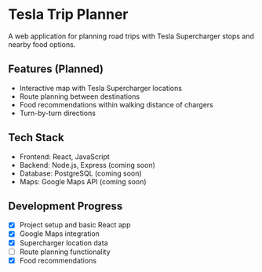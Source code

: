 # Tesla Trip Planner

A web application for planning road trips with Tesla Supercharger stops and nearby food options.

## Features (Planned)
- Interactive map with Tesla Supercharger locations
- Route planning between destinations
- Food recommendations within walking distance of chargers
- Turn-by-turn directions

## Tech Stack
- Frontend: React, JavaScript
- Backend: Node.js, Express (coming soon)
- Database: PostgreSQL (coming soon)
- Maps: Google Maps API (coming soon)

## Development Progress
- [x] Project setup and basic React app
- [x] Google Maps integration
- [x] Supercharger location data
- [ ] Route planning functionality
- [x] Food recommendations